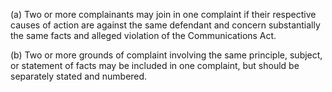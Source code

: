 (a) Two or more complainants may join in one complaint if their respective causes of action are against the same defendant and concern substantially the same facts and alleged violation of the Communications Act.

(b) Two or more grounds of complaint involving the same principle, subject, or statement of facts may be included in one complaint, but should be separately stated and numbered.

